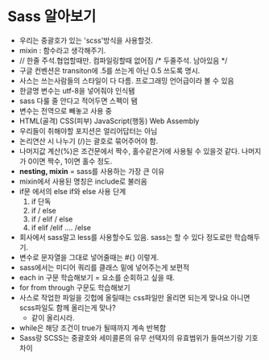 # Sass 알아보기
- 우리는 중괄호가 있는 'scss'방식을 사용할것.
- mixin : 함수라고 생각해주기.
- // 한줄 주석.협업할때만. 컴파일링할때 없어짐
/* 두줄주석. 남아있음 */
- 구글 컨벤션은 transiton에 .5를 쓰는게 아닌 0.5 쓰도록 명시.
- 사스는 쓰는사람들의 스타일이 다 다름. 프로그래밍 언어급이라 볼 수 있음
- 한글명 변수는 utf-8을 넣어줘야 인식됌
- sass 다룰 줄 안다고 적어두면 스펙이 됌
- 변수는 전역으로 빼놓고 사용 중
- HTML(골격) CSS(피부) JavaScript(행동) Web Assembly
- 우리들이 취해야할 포지션은 얼리어답터는 아님
- 논리연산 시 나누기 (/)는 괄호로 묶어주어야 함.
- 나머지값 계산(%)은 조건문에서 짝수, 홀수같은거에 사용될 수 있을것 같다. 나머지가 0이면 짝수, 1이면 홀수 정도.
- **nesting, mixin** = sass를 사용하는 가장 큰 이유
- mixin에서 사용된 명칭은 include로 불러옴
- if문 에서의 else if와 else 사용 단계
    1. if 단독
    2. if / else
    3. if / elif / else
    4. if elif /elif .... /else
- 회사에서 sass말고 less를 사용할수도 있음. sass는 할 수 있다 정도로만 학습해두기.
- 변수로 문자열을 그대로 넣어줄때는 #{} 이렇게.
- sass에서는 미디어 쿼리를 클래스 밑에 넣어주는게 보편적
- each in 구문 학습해보기 = 요소를 순회하고 싶을 때.
- for from through 구문도 학습해보기
- 사스로 작업한 파일을 깃헙에 올릴때는 css파일만 올리면 되는게 맞나요 아니면 scss파일도 함께 올리는게 맞나?
  - 같이 올리시라.
- while은 해당 조건이 true가 될때까지 계속 반복함
- Sass랑 SCSS는 중괄호와 세미콜론의 유무 선택자의 유효범위가 들여쓰기랑 기호 차이
